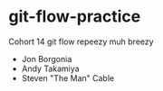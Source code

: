 # git-flow-practice
Cohort 14 git flow repeezy muh breezy

- Jon Borgonia
- Andy Takamiya
- Steven "The Man" Cable

